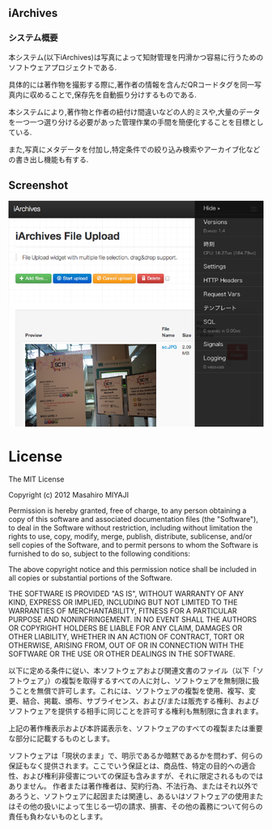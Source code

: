 iArchives
---------------
### システム概要

本システム(以下iArchives)は写真によって知財管理を円滑かつ容易に行うためのソフトウェアプロジェクトである.

具体的には著作物を撮影する際に,著作者の情報を含んだQRコードタグを同一写真内に収めることで,保存先を自動振り分けするものである.


本システムにより,著作物と作者の紐付け間違いなどの人的ミスや,大量のデータを一つ一つ選り分ける必要があった管理作業の手間を簡便化することを目標としている.


また,写真にメタデータを付加し,特定条件での絞り込み検索やアーカイブ化などの書き出し機能も有する.

## Screenshot
![iArchives](https://github.com/mmiyaji/iArchives/raw/master/media/images/screenshot_upload.png)
# License
The MIT License


Copyright (c) 2012 Masahiro MIYAJI


Permission is hereby granted, free of charge, to any person obtaining a copy of this software and associated documentation files (the "Software"), to deal in the Software without restriction, including without limitation the rights to use, copy, modify, merge, publish, distribute, sublicense, and/or sell copies of the Software, and to permit persons to whom the Software is furnished to do so, subject to the following conditions:

The above copyright notice and this permission notice shall be included in all copies or substantial portions of the Software.

THE SOFTWARE IS PROVIDED "AS IS", WITHOUT WARRANTY OF ANY KIND, EXPRESS OR IMPLIED, INCLUDING BUT NOT LIMITED TO THE WARRANTIES OF MERCHANTABILITY, FITNESS FOR A PARTICULAR PURPOSE AND NONINFRINGEMENT. IN NO EVENT SHALL THE AUTHORS OR COPYRIGHT HOLDERS BE LIABLE FOR ANY CLAIM, DAMAGES OR OTHER LIABILITY, WHETHER IN AN ACTION OF CONTRACT, TORT OR OTHERWISE, ARISING FROM, OUT OF OR IN CONNECTION WITH THE SOFTWARE OR THE USE OR OTHER DEALINGS IN THE SOFTWARE.

以下に定める条件に従い、本ソフトウェアおよび関連文書のファイル（以下「ソフトウェア」）の複製を取得するすべての人に対し、ソフトウェアを無制限に扱うことを無償で許可します。これには、ソフトウェアの複製を使用、複写、変更、結合、掲載、頒布、サブライセンス、および/または販売する権利、およびソフトウェアを提供する相手に同じことを許可する権利も無制限に含まれます。

上記の著作権表示および本許諾表示を、ソフトウェアのすべての複製または重要な部分に記載するものとします。

ソフトウェアは「現状のまま」で、明示であるか暗黙であるかを問わず、何らの保証もなく提供されます。ここでいう保証とは、商品性、特定の目的への適合性、および権利非侵害についての保証も含みますが、それに限定されるものではありません。 作者または著作権者は、契約行為、不法行為、またはそれ以外であろうと、ソフトウェアに起因または関連し、あるいはソフトウェアの使用またはその他の扱いによって生じる一切の請求、損害、その他の義務について何らの責任も負わないものとします。